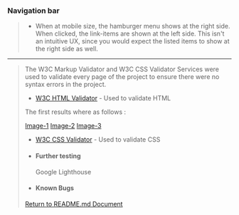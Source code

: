 ### Navigation bar
>
> * When at mobile size, the hamburger menu shows at the right side. When clicked, the link-items are shown at the left side. This isn't an intuitive UX, since you would expect the listed items to show at the right side as well.
>
>
>
>
>
>
>
>
---

> The W3C Markup Validator and W3C CSS Validator Services were used to validate every page of the project to ensure there were no syntax errors in the project.
>
> * [W3C HTML Validator](https://validator.w3.org/) - Used to validate HTML
>
> The first results where as follows :
>
> [Image-1](assets/images/testing-images/html/html-debug1.png)
> [Image-2](assets/images/testing-images/html/html-debug2.png)
> [Image-3](assets/images/testing-images/html/html-debug3.png)
>
>
> * [W3C CSS Validator](https://jigsaw.w3.org/css-validator/) - Used to validate CSS
>
>
>  -   #### **Further testing**
>
>      Google Lighthouse
>
>  -   #### **Known Bugs**
>
>
>
>
>
>
>
>
> [Return to README.md Document](https://github.com/nowane/Milestone1/blob/master/README.md)
